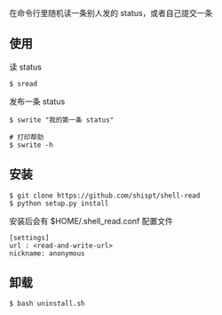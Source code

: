 在命令行里随机读一条别人发的 status，或者自己提交一条

使用
----

读 status

	$ sread

发布一条 status

	$ swrite "我的第一条 status"

	# 打印帮助
	$ swrite -h

安装
----

	$ git clone https://github.com/shispt/shell-read
	$ python setup.py install

安装后会有 $HOME/.shell_read.conf 配置文件

	[settings]
	url : <read-and-write-url>
	nickname: anonymous


卸载
----

	$ bash uninstall.sh
